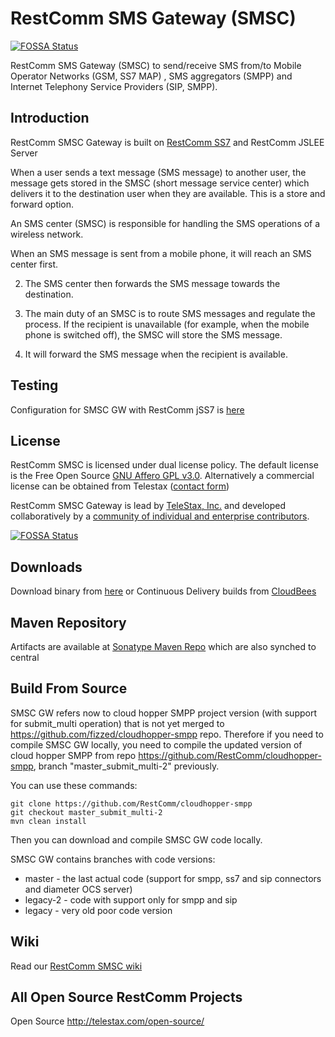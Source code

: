 # RestComm SMS Gateway (SMSC)
[![FOSSA Status](https://app.fossa.io/api/projects/git%2Bhttps%3A%2F%2Fgithub.com%2FRestComm%2Fsmscgateway.svg?type=shield)](https://app.fossa.io/projects/git%2Bhttps%3A%2F%2Fgithub.com%2FRestComm%2Fsmscgateway?ref=badge_shield)

 RestComm SMS Gateway (SMSC) to send/receive SMS from/to Mobile Operator Networks (GSM, SS7 MAP) , SMS aggregators (SMPP) and Internet Telephony Service Providers (SIP, SMPP). 

## Introduction 

RestComm SMSC Gateway is built on [RestComm SS7](https://github.com/RestComm/jss7) and RestComm JSLEE Server

When a user sends a text message (SMS message) to another user, the message gets stored in the SMSC (short message service center) which delivers it to the destination user when they are available. This is a store and forward option.

An SMS center (SMSC) is responsible for handling the SMS operations of a wireless network.

When an SMS message is sent from a mobile phone, it will reach an SMS center first.

2) The SMS center then forwards the SMS message towards the destination.

3) The main duty of an SMSC is to route SMS messages and regulate the process. If the recipient is unavailable (for example, when the mobile phone is switched off), the SMSC will store the SMS message.

4) It will forward the SMS message when the recipient is available.

## Testing
Configuration for SMSC GW with RestComm jSS7 is [here](https://github.com/RestComm/smscgateway/wiki/Testing-SMSC-GW-with-jSS7-Simulator) 

## License

RestComm SMSC is licensed under dual license policy. The default license is the Free Open Source [GNU Affero GPL v3.0](http://www.gnu.org/licenses/agpl-3.0.html). Alternatively a commercial license can be obtained from Telestax ([contact form](http://www.telestax.com/contactus/#InquiryForm))

RestComm SMSC Gateway is lead by [TeleStax, Inc.](www.telestax.com) and developed collaboratively by a [community of individual and enterprise contributors](http://www.telestax.com/open-source-2/acknowledgments/).



[![FOSSA Status](https://app.fossa.io/api/projects/git%2Bhttps%3A%2F%2Fgithub.com%2FRestComm%2Fsmscgateway.svg?type=large)](https://app.fossa.io/projects/git%2Bhttps%3A%2F%2Fgithub.com%2FRestComm%2Fsmscgateway?ref=badge_large)

## Downloads

Download binary from [here](https://github.com/RestComm/smscgateway/releases) or Continuous Delivery builds from [CloudBees](https://mobicents.ci.cloudbees.com/job/Restcomm-SMSC/)

## Maven Repository

Artifacts are available at [Sonatype Maven Repo](https://oss.sonatype.org/content/repositories/releases/org/mobicents) which are also synched to central

## Build From Source

SMSC GW refers now to cloud hopper SMPP project version (with support for submit_multi operation) that is not yet merged to https://github.com/fizzed/cloudhopper-smpp repo.
Therefore if you need to compile SMSC GW locally, you need to compile the updated version of cloud hopper SMPP from repo https://github.com/RestComm/cloudhopper-smpp, branch "master\_submit\_multi-2" previously.

You can use these commands:
```
git clone https://github.com/RestComm/cloudhopper-smpp
git checkout master_submit_multi-2
mvn clean install
```
Then you can download and compile SMSC GW code locally.

SMSC GW contains branches with code versions:
* master   - the last actual code (support for smpp, ss7 and sip connectors and diameter OCS server)
* legacy-2 - code with support only for smpp and sip
* legacy   - very old poor code version

## Wiki

Read our [RestComm SMSC wiki](https://github.com/RestComm/smscgateway/wiki) 

## All Open Source RestComm Projects

Open Source http://telestax.com/open-source/
